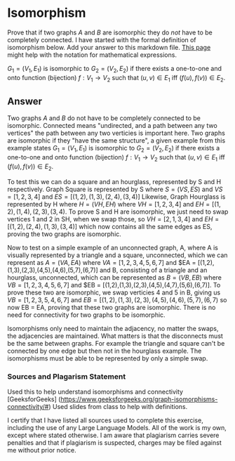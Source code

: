 # Isomorphism

Prove that if two graphs $A$ and $B$ are isomorphic they do *not* have to
be completely connected. I have started with the formal definition of
isomorphism below. Add your answer to this markdown file. [This
page](https://docs.github.com/en/get-started/writing-on-github/working-with-advanced-formatting/writing-mathematical-expressions)
might help with the notation for mathematical expressions.

$G_1=(V_1 , E_1)$ is isomorphic to $G_2 = (V_2, E_2)$ if there exists a
one-to-one and onto function (bijection) $f: V_1 \rightarrow V_2$ such that $(u,v)
\in E_1$ iff $(f(u),f(v)) \in E_2$.

## Answer
Two graphs $A$ and $B$ do not have to be completely connected to be isomorphic. Connected means "undirected, and a path between any two vertices" the path between any two verticies is important here.
Two graphs are isomorphic if they "have the same structure", a given example from this example states $G_1=(V_1 , E_1)$ is isomorphic to $G_2 = (V_2, E_2)$ if there exists a
one-to-one and onto function (bijection) $f: V_1 \rightarrow V_2$ such that $(u,v)
\in E_1$ iff $(f(u),f(v)) \in E_2$.

To test this we can do a square and an hourglass, represented by S and H respectively. Graph Square is represented by S where $S = (VS, ES)$ and $VS = [1,2,3,4]$ and $ES = [(1,2),(1,3),(2,4),(3,4)]$
Likewise, Graph Hourglass is represented by H where $H = (VH, EH)$ where $VH = [1,2,3,4]$ and $EH = [(1,2),(1,4),(2,3),(3,4)$. To prove S and H are isomorphic, we just need to swap vertices 1 and 2 in SH, when we swap those, so $VH = [2,1,3,4]$ and $EH = [(1,2),(2,4),(1,3),(3,4)]$ which now contains all the same edges as ES, proving the two graphs are isomorphic.

Now to test on a simple example of an unconnected graph, A, where A is visually represented by a triangle and a square, unconnected, which we can represent as $A = (VA, EA)$ where $VA = [1,2,3,4,5,6,7]$ and $EA = [(1,2),(1,3),(2,3),(4,5),(4,6),(5,7),(6,7)] and B, consisting of a triangle and an hourglass, unconnected, which can be represented as $B = (VB, EB)$ where $VB = [1,2,3,4,5,6,7]$ and $EB = [(1,2),(1,3),(2,3),(4,5),(4,7),(5,6),(6,7)]. To prove these two are isomorphic, we swap verticies 4 and 5 in B, giving us $VB = [1,2,3,5,4,6,7]$ and $EB = [(1,2),(1,3),(2,3),(4,5),(4,6),(5,7),(6,7)$ so now EB = EA, proving that these two graphs are isomorphic. There is no need for connectivity for two graphs to be isomorphic.

Isomorphisms only need to maintain the adjacency, no matter the swaps, the adjacencies are maintained. What matters is that the disconnects must be the same between graphs. For example the triangle and square can't be connected by one edge but then not in the hourglass example. The isomorphisms must be able to be represented by only a simple swap.

### Sources and Plagarism Statement
Used this to help understand isomorphisms and connectivity [GeeksforGeeks] (https://www.geeksforgeeks.org/graph-isomorphisms-connectivity/#)
Used slides from class to help with definitions.

I certify that I have listed all sources used to complete this exercise, including the use of any Large Language Models. All of the work is my own, except where stated otherwise. I am aware that plagiarism carries severe penalties and that if plagiarism is suspected, charges may be filed against me without prior notice.
